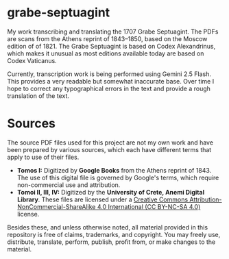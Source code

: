 # grabe-septuagint
My work transcribing and translating the 1707 Grabe Septuagint. The PDFs are scans from the Athens reprint of 1843–1850, based on the Moscow edition of of 1821. The Grabe Septuagint is based on Codex Alexandrinus, which makes it unusual as most editions available today are based on Codex Vaticanus. 

Currently, transcription work is being performed using Gemini 2.5 Flash. This provides a very readable but somewhat inaccurate base. Over time I hope to correct any typographical errors in the text and provide a rough translation of the text.

# Sources

The source PDF files used for this project are not my own work and have been prepared by various sources, which each have different terms that apply to use of their files.

* **Tomos I:** Digitized by **Google Books** from the Athens reprint of 1843. The use of this digital file is governed by Google's terms, which require non-commercial use and attribution.
* **Tomoi II, III, IV:** Digitized by the **University of Crete, Anemi Digital Library**. These files are licensed under a [Creative Commons Attribution-NonCommercial-ShareAlike 4.0 International (CC BY-NC-SA 4.0)](http://creativecommons.org/licenses/by-nc-sa/4.0/) license.

Besides these, and unless otherwise noted, all material provided in this repository is free of claims, trademarks, and copyright. You may freely use, distribute, translate, perform, publish, profit from, or make changes to the material. 
